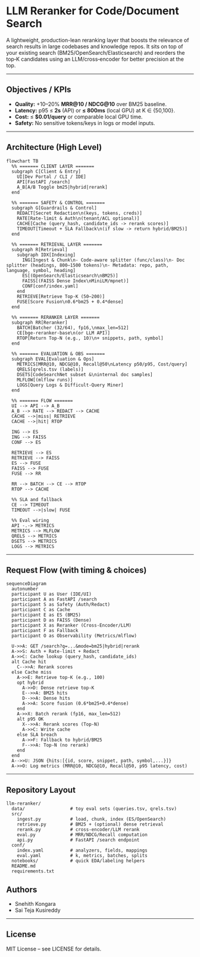 # LLM Reranker for Code/Document Search

A lightweight, production-lean reranking layer that boosts the relevance of search results in large codebases and knowledge repos. It sits on top of your existing search (BM25/OpenSearch/Elasticsearch) and reorders the top‑K candidates using an LLM/cross‑encoder for better precision at the top.

---

## Objectives / KPIs

* **Quality:** +10–20% **MRR\@10 / NDCG\@10** over BM25 baseline.
* **Latency:** p95 ≤ **2s** (API) or **≤ 800ms** (local GPU) at K ∈ {50,100}.
* **Cost:** ≤ **\$0.01/query** or comparable local GPU time.
* **Safety:** No sensitive tokens/keys in logs or model inputs.

---

## Architecture (High Level)

```mermaid
flowchart TB
  %% ======= CLIENT LAYER =======
  subgraph C[Client & Entry]
    UI[Dev Portal / CLI / IDE]
    API[FastAPI /search]
    A_B[A/B Toggle bm25|hybrid|rerank]
  end

  %% ======= SAFETY & CONTROL =======
  subgraph G[Guardrails & Control]
    REDACT[Secret Redaction\n(keys, tokens, creds)]
    RATE[Rate-limit & Auth\n(tenant/ACL optional)]
    CACHE[Cache (query_hash, candidate_ids -> rerank scores)]
    TIMEOUT[Timeout + SLA Fallback\n(if slow -> return hybrid/BM25)]
  end

  %% ======= RETRIEVAL LAYER =======
  subgraph R[Retrieval]
    subgraph IDX[Indexing]
      ING[Ingest & Chunk\n- Code-aware splitter (func/class)\n- Doc splitter (headings, 800–1500 tokens)\n- Metadata: repo, path, language, symbol, heading]
      ES[(OpenSearch/Elasticsearch\nBM25)]
      FAISS[(FAISS Dense Index\nMiniLM/mpnet)]
      CONF[conf/index.yaml]
    end
    RETRIEVE[Retrieve Top-K (50–200)]
    FUSE[Score Fusion\n0.6*bm25 + 0.4*dense]
  end

  %% ======= RERANKER LAYER =======
  subgraph RR[Reranker]
    BATCH[Batcher (32/64), fp16,\nmax_len=512]
    CE[bge-reranker-base\n(or LLM API)]
    RTOP[Return Top-N (e.g., 10)\n+ snippets, path, symbol]
  end

  %% ======= EVALUATION & OBS =======
  subgraph EVAL[Evaluation & Ops]
    METRICS[MRR@10, NDCG@10, Recall@50\nLatency p50/p95, Cost/query]
    QRELS[qrels.tsv (labels)]
    DSETS[CodeSearchNet subset &\ninternal doc samples]
    MLFLOW[(mlflow runs)]
    LOGS[Query Logs & Difficult-Query Miner]
  end

  %% ======= FLOW =======
  UI --> API --> A_B
  A_B --> RATE --> REDACT --> CACHE
  CACHE -->|miss| RETRIEVE
  CACHE -->|hit| RTOP

  ING --> ES
  ING --> FAISS
  CONF --> ES

  RETRIEVE --> ES
  RETRIEVE --> FAISS
  ES --> FUSE
  FAISS --> FUSE
  FUSE --> RR

  RR --> BATCH --> CE --> RTOP
  RTOP --> CACHE

  %% SLA and fallback
  CE --> TIMEOUT
  TIMEOUT -->|slow| FUSE

  %% Eval wiring
  API -.-> METRICS
  METRICS --> MLFLOW
  QRELS --> METRICS
  DSETS --> METRICS
  LOGS --> METRICS
```

---

## Request Flow (with timing & choices)

```mermaid
sequenceDiagram
  autonumber
  participant U as User (IDE/UI)
  participant A as FastAPI /search
  participant S as Safety (Auth/Redact)
  participant C as Cache
  participant E as ES (BM25)
  participant D as FAISS (Dense)
  participant X as Reranker (Cross-Encoder/LLM)
  participant F as Fallback
  participant O as Observability (Metrics/mlflow)

  U->>A: GET /search?q=...&mode=bm25|hybrid|rerank
  A->>S: Auth + Rate-limit + Redact
  A->>C: Cache lookup (query_hash, candidate_ids)
  alt Cache hit
    C-->>A: Rerank scores
  else Cache miss
    A->>E: Retrieve top-K (e.g., 100)
    opt hybrid
      A->>D: Dense retrieve top-K
      E-->>A: BM25 hits
      D-->>A: Dense hits
      A->>A: Score fusion (0.6*bm25+0.4*dense)
    end
    A->>X: Batch rerank (fp16, max_len=512)
    alt p95 OK
      X-->>A: Rerank scores (Top-N)
      A->>C: Write cache
    else SLA breach
      A->>F: Fallback to hybrid/BM25
      F-->>A: Top-N (no rerank)
    end
  end
  A-->>U: JSON {hits:[{id, score, snippet, path, symbol,...}]}
  A->>O: Log metrics (MRR@10, NDCG@10, Recall@50, p95 latency, cost)
```

---

## Repository Layout

```
llm-reranker/
  data/                 # toy eval sets (queries.tsv, qrels.tsv)
  src/
    ingest.py           # load, chunk, index (ES/OpenSearch)
    retrieve.py         # BM25 + (optional) dense retrieval
    rerank.py           # cross-encoder/LLM rerank
    eval.py             # MRR/NDCG/Recall computation
    api.py              # FastAPI /search endpoint
  conf/
    index.yaml          # analyzers, fields, mappings
    eval.yaml           # k, metrics, batches, splits
  notebooks/            # quick EDA/labeling helpers
  README.md
  requirements.txt
```



## Authors

- Snehith Kongara
- Sai Teja Kusireddy


---

## License

MIT License – see LICENSE for details.
